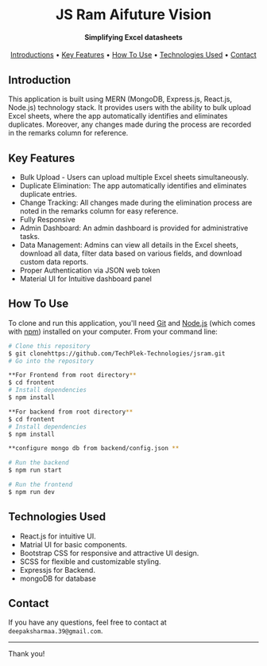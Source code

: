 
<h1 align="center">
 JS Ram Aifuture Vision
  <br>
</h1>

<h4 align="center">Simplifying Excel datasheets</h4>


<p align="center">
  <a href="#introduction">Introductions</a> •
  <a href="#key-features">Key Features</a> •
  <a href="#how-to-use">How To Use</a> •
   <a href="#technologies-used">Technologies Used</a> •
  <a href="#contact">Contact</a>
</p>

## Introduction

This application is built using MERN (MongoDB, Express.js, React.js, Node.js) technology stack. It provides users with the ability to bulk upload Excel sheets, where the app automatically identifies and eliminates duplicates. Moreover, any changes made during the process are recorded in the remarks column for reference.

## Key Features

* Bulk Upload - Users can upload multiple Excel sheets simultaneously.
* Duplicate Elimination: The app automatically identifies and eliminates duplicate entries.
* Change Tracking: All changes made during the elimination process are noted in the remarks column for easy reference.
* Fully Responsive
* Admin Dashboard: An admin dashboard is provided for administrative tasks.
* Data Management: Admins can view all details in the Excel sheets, download all data, filter data based on various fields, and download custom data reports.
* Proper Authentication via JSON web token
* Material UI for Intuitive dashboard panel
  

## How To Use

To clone and run this application, you'll need [Git](https://git-scm.com) and [Node.js](https://nodejs.org/en/download/) (which comes with [npm](http://npmjs.com)) installed on your computer. From your command line:

```bash
# Clone this repository
$ git clonehttps://github.com/TechPlek-Technologies/jsram.git
# Go into the repository

**For Frontend from root directory**
$ cd frontent
# Install dependencies
$ npm install

**For backend from root directory**
$ cd frontent
# Install dependencies
$ npm install

**configure mongo db from backend/config.json **

# Run the backend
$ npm run start

# Run the frontend
$ npm run dev
```



## Technologies Used


- React.js for intuitive UI.
- Matrial UI for basic components.
- Bootstrap CSS for responsive and attractive UI design.
- SCSS for flexible and customizable styling.
-  Expressjs for Backend.
-  mongoDB for database

## Contact

If you have any questions, feel free to contact at `deepaksharmaa.39@gmail.com`.

---

Thank you!
